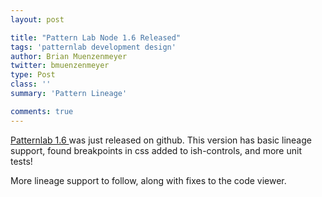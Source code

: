 ```yaml
---
layout: post

title: "Pattern Lab Node 1.6 Released"
tags: 'patternlab development design'
author: Brian Muenzenmeyer
twitter: bmuenzenmeyer
type: Post
class: ''
summary: 'Pattern Lineage' 

comments: true
---
```


[Patternlab 1.6 ](https://github.com/pattern-lab/patternlab-node) was just released on github. This version has basic lineage support, found breakpoints in css added to ish-controls, and more unit tests!

More lineage support to follow, along with fixes to the code viewer.
